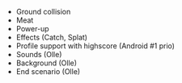 * Ground collision
* Meat
* Power-up
* Effects (Catch, Splat)
* Profile support with highscore (Android #1 prio)
* Sounds (Olle)
* Background (Olle)
* End scenario (Olle)
